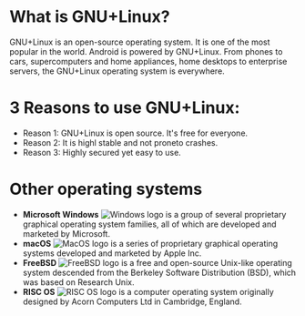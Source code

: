 



# What is GNU+Linux?
GNU+Linux is an open-source operating system. It is one of the most popular in the world. Android is powered by GNU+Linux. From phones to cars, supercomputers and home appliances, home desktops to enterprise servers, the GNU+Linux operating system is everywhere.

# 3 Reasons to use GNU+Linux:
* Reason 1: GNU+Linux is open source. It's free for everyone.
* Reason 2: It is highl stable and not proneto crashes.
* Reason 3: Highly secured yet easy to use.

# Other operating systems
* **Microsoft Windows** ![Windows logo](https://bit.ly/3lVEnBW) is a group of several proprietary graphical operating system families, all of which are developed and marketed by Microsoft. 
* **macOS** ![MacOS logo](https://bit.ly/30nkfkw) is a series of proprietary graphical operating systems developed and marketed by Apple Inc. 
* **FreeBSD** ![FreeBSD logo](https://bit.ly/3lYrXsU) is a free and open-source Unix-like operating system descended from the Berkeley Software Distribution (BSD), which was based on Research Unix.
* **RISC OS** ![RISC OS logo](https://bit.ly/3DQQk1A) is a computer operating system originally designed by Acorn Computers Ltd in Cambridge, England. 
